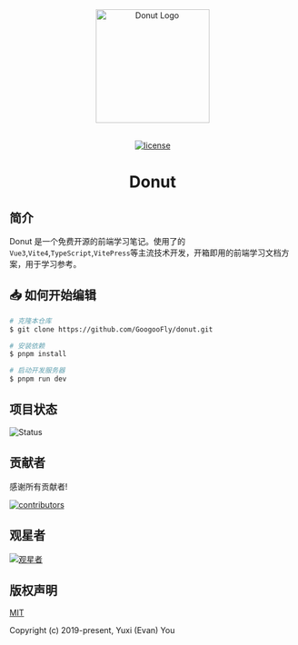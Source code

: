 <div align="center"> 
    <a href="https://github.com/GoogooFly/donut"> 
        <img alt="Donut Logo" width="200" height="200" src="https://www.changtiaoraplanqiu.xyz/images/Donut.svg"> 
    </a> 
<br> 
<br>

[![license](https://www.changtiaoraplanqiu.xyz/images/license.svg)](LICENSE)

<h1>Donut</h1>
</div>

## 简介

Donut 是一个免费开源的前端学习笔记。使用了的`Vue3`,`Vite4`,`TypeScript`,`VitePress`等主流技术开发，开箱即用的前端学习文档方案，用于学习参考。

## 📥 如何开始编辑

```bash
# 克隆本仓库
$ git clone https://github.com/GoogooFly/donut.git

# 安装依赖
$ pnpm install

# 启动开发服务器
$ pnpm run dev
```

## 项目状态

![Status](https://repobeats.axiom.co/api/embed/c707cc165eb3a23ff7a59f34477553b86069b8f0.svg "Repobeats analytics image")

## 贡献者

感谢所有贡献者!

[![contributors](https://contrib.rocks/image?repo=GoogooFly/donut)](https://github.com/GoogooFly/donut/graphs/contributors)

## 观星者


[![观星者](https://starchart.cc/GoogooFly/donut.svg)](https://starchart.cc/GoogooFly/donut)

## 版权声明

[MIT](https://github.com/GoogooFly/donut/blob/master/LICENSE)

Copyright (c) 2019-present, Yuxi (Evan) You